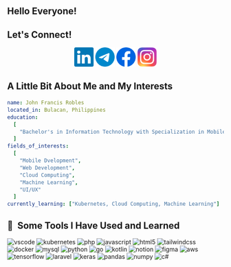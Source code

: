 ## Hello Everyone!
<h2>Let's Connect!</h2>
<p align="center">
  <a href=""><img src="https://raw.githubusercontent.com/CLorant/readme-social-icons/main/large/filled/linkedin.svg" alt="linkedin" width="45" height="45"/></a>
  <a href=""><img src="https://raw.githubusercontent.com/CLorant/readme-social-icons/main/large/filled/telegram.svg" alt="telegram" width="45" height="45"/></a>
  <a href=""><img src="https://raw.githubusercontent.com/CLorant/readme-social-icons/main/large/filled/facebook.svg" alt="facebook" width="45" height="45"/></a>
  <a href=""><img src="https://raw.githubusercontent.com/CLorant/readme-social-icons/main/large/filled/instagram.svg" alt="instagram" width="45" height="45"/></a>
</p>

<!--
**zeppyyyy/zeppyyyy** is a ✨ _special_ ✨ repository because its `README.md` (this file) appears on your GitHub profile.

Here are some ideas to get you started:

- 🔭 I’m currently working on ...
- 🌱 I’m currently learning ...
- 👯 I’m looking to collaborate on ...
- 🤔 I’m looking for help with ...
- 💬 Ask me about ...
- 📫 How to reach me: ...
- 😄 Pronouns: ...
- ⚡ Fun fact: ...
-->
## A Little Bit About Me and My Interests
```yaml
name: John Francis Robles
located_in: Bulacan, Philippines
education:
  [
    "Bachelor's in Information Technology with Specialization in Mobile and Web Application"
  ]
fields_of_interests:
  [
    "Mobile Dvelopment",
    "Web Development",
    "Cloud Computing",
    "Machine Learning",
    "UI/UX"
  ]
currently_learning: ["Kubernetes, Cloud Computing, Machine Learning"]
```
<h2> 🚀 &nbsp;Some Tools I Have Used and Learned</h2>
<p align="left">
  <img src="https://cdn.jsdelivr.net/gh/devicons/devicon/icons/vscode/vscode-original.svg" alt="vscode" width="45" height="45"/>
  <img src="https://cdn.jsdelivr.net/gh/devicons/devicon@latest/icons/kubernetes/kubernetes-original-wordmark.svg" alt="kubernetes" width="45" height="45"/>
  <img src="https://cdn.jsdelivr.net/gh/devicons/devicon/icons/php/php-original.svg" alt="php" width="45" height="45"/>
  <img src="https://cdn.jsdelivr.net/gh/devicons/devicon@latest/icons/javascript/javascript-original.svg"  alt="javascript" width="45" height="45"/>
  <img src="https://cdn.jsdelivr.net/gh/devicons/devicon@latest/icons/html5/html5-original.svg"  alt="html5" width="45" height="45"/>
  <img src="https://cdn.jsdelivr.net/gh/devicons/devicon@latest/icons/tailwindcss/tailwindcss-original.svg" alt="tailwindcss" width="45" height="45"/>
  <img src="https://cdn.jsdelivr.net/gh/devicons/devicon@latest/icons/docker/docker-plain-wordmark.svg" alt="docker" width="45" height="45"/>
  <img src="https://cdn.jsdelivr.net/gh/devicons/devicon@latest/icons/mysql/mysql-original-wordmark.svg" alt="mysql" width="45" height="45"/>
  <img src="https://cdn.jsdelivr.net/gh/devicons/devicon@latest/icons/python/python-original.svg" alt="python" width="45" height="45"/>
  <img src="https://cdn.jsdelivr.net/gh/devicons/devicon@latest/icons/go/go-original-wordmark.svg" alt="go" width="45" height="45"/>
  <img src="https://cdn.jsdelivr.net/gh/devicons/devicon@latest/icons/kotlin/kotlin-original.svg" alt="kotlin" width="45" height="45"/>
  <img src="https://cdn.jsdelivr.net/gh/devicons/devicon@latest/icons/notion/notion-original.svg" alt="notion" width="45" height="45"/>
  <img src="https://cdn.jsdelivr.net/gh/devicons/devicon@latest/icons/figma/figma-original.svg" alt="figma" width="45" height="45"/>
  <img src="https://cdn.jsdelivr.net/gh/devicons/devicon@latest/icons/amazonwebservices/amazonwebservices-plain-wordmark.svg" alt="aws" width="45" height="45"/>
  <img src="https://cdn.jsdelivr.net/gh/devicons/devicon@latest/icons/tensorflow/tensorflow-original.svg" alt="tensorflow" width="45" height="45"/>
  <img src="https://cdn.jsdelivr.net/gh/devicons/devicon@latest/icons/laravel/laravel-original-wordmark.svg" alt="laravel" width="45" height="45"/>
  <img src="https://cdn.jsdelivr.net/gh/devicons/devicon@latest/icons/keras/keras-original.svg" alt="keras" width="45" height="45"/>
  <img src="https://cdn.jsdelivr.net/gh/devicons/devicon@latest/icons/pandas/pandas-original.svg" alt="pandas" width="45" height="45"/>
  <img src="https://cdn.jsdelivr.net/gh/devicons/devicon@latest/icons/numpy/numpy-original.svg" alt="numpy" width="45" height="45"/>
  <img src="https://cdn.jsdelivr.net/gh/devicons/devicon@latest/icons/csharp/csharp-original.svg" alt="c#" width="45" height="45"/>
</p>


